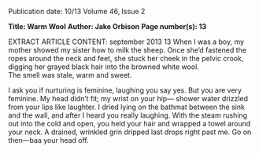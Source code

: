 Publication date: 10/13
Volume 46, Issue 2

**Title: Warm Wool**
**Author: Jake Orbison**
**Page number(s): 13**

EXTRACT ARTICLE CONTENT:
september 2013
13
When I was a boy, my mother showed my sister
how to milk the sheep. Once she’d fastened
the ropes around the neck and feet, she stuck 
her cheek in the pelvic crook, digging
her grayed black hair into the browned white wool.	
The smell was stale, warm and sweet.

I ask you if nurturing is feminine, laughing
you say yes. But you are very feminine. 
My head didn’t fit; my wrist on your hip—
shower water drizzled from your lips like laughter.
I dried lying on the bathmat between the sink 
and the wall, and after I heard you really laughing. 
With the steam rushing out into the cold and open, you 
held your hair and wrapped a towel around your neck. 
A drained, wrinkled grin dripped last drops right past me.
Go on then—baa your head off.